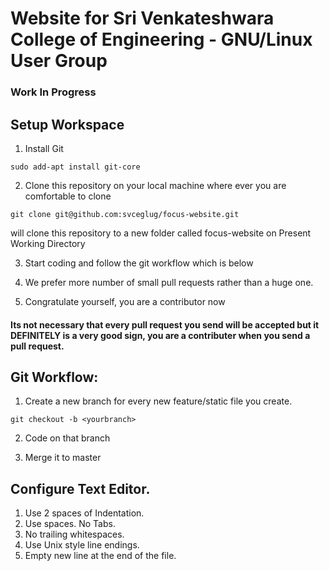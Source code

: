 # Website for Sri Venkateshwara College of Engineering - GNU/Linux User Group

### Work In Progress

## Setup Workspace

1) Install Git
```shell
sudo add-apt install git-core

```

2) Clone this repository on your local machine where ever you are comfortable to clone
```shell
git clone git@github.com:svceglug/focus-website.git
```
will clone this repository to a new folder called focus-website on Present Working Directory

3) Start coding and follow the git workflow which is below

4) We prefer more number of small pull requests rather than a huge one.

5) Congratulate yourself, you are a contributor now

#### Its not necessary that every pull request you send will be accepted but it DEFINITELY is a very good sign, you are a contributer when you send a pull request.

## Git Workflow:
1) Create a new branch for every new feature/static file you create.
```shelll
git checkout -b <yourbranch>
```
2) Code on that branch

3) Merge it to master

## Configure Text Editor.
1. Use 2 spaces of Indentation.
2. Use spaces. No Tabs.
3. No trailing whitespaces.
4. Use Unix style line endings.
5. Empty new line at the end of the file.
